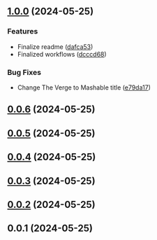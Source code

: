 

## [1.0.0](https://github.com/lakadmatatagg/mulan-assignment/compare/0.0.6...1.0.0) (2024-05-25)


### Features

* Finalize readme ([dafca53](https://github.com/lakadmatatagg/mulan-assignment/commit/dafca53d0b246e52eb75316776736bf03414bb5f))
* Finalized workflows ([dcccd68](https://github.com/lakadmatatagg/mulan-assignment/commit/dcccd689c548032e3624cd107b50ae04acf2799b))


### Bug Fixes

* Change The Verge to Mashable title ([e79da17](https://github.com/lakadmatatagg/mulan-assignment/commit/e79da172cf43a408267377fac23b28c0a97b1968))

## [0.0.6](https://github.com/lakadmatatagg/mulan-assignment/compare/0.0.5...0.0.6) (2024-05-25)

## [0.0.5](https://github.com/lakadmatatagg/mulan-assignment/compare/0.0.4...0.0.5) (2024-05-25)

## [0.0.4](https://github.com/lakadmatatagg/mulan-assignment/compare/0.0.3...0.0.4) (2024-05-25)

## [0.0.3](https://github.com/lakadmatatagg/mulan-assignment/compare/0.0.2...0.0.3) (2024-05-25)

## [0.0.2](https://github.com/lakadmatatagg/mulan-assignment/compare/0.0.1...0.0.2) (2024-05-25)

## 0.0.1 (2024-05-25)
